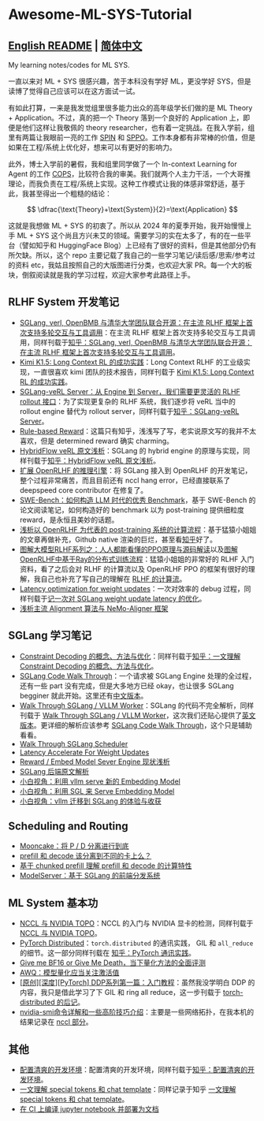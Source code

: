 # Awesome-ML-SYS-Tutorial
## [English README](./README-eng.md) | [简体中文](./README.md)

My learning notes/codes for ML SYS.

一直以来对 ML + SYS 很感兴趣，苦于本科没有学好 ML，更没学好 SYS，但是读博了觉得自己应该可以在这方面试一试。

有如此打算，一来是我发觉组里很多能力出众的高年级学长们做的是 ML Theory + Application。不过，真的把一个 Theory 落到一个良好的 Application 上，即便是他们这样让我敬佩的 theory researcher，也有着一定挑战。在我入学前，组里有两篇让我眼前一亮的工作 [SPIN](https://github.com/uclaml/SPIN) 和 [SPPO](https://github.com/uclaml/SPPO)。工作本身都有非常棒的价值，但是如果在工程/系统上优化好，想来可以有更好的影响力。

此外，博士入学前的暑假，我和组里同学做了一个 In-context Learning for Agent 的工作 [COPS](https://github.com/uclaml/COPS)，比较符合我的审美。我们就两个人主力干活，一个大哥推理论，而我负责在工程/系统上实现。这种工作模式让我的体感非常舒适，基于此，我甚至得出一个粗糙的结论：

$$
\dfrac{\text{Theory}+\text{System}}{2}=\text{Application}
$$

这就是我想做 ML + SYS 的初衷了。所以从 2024 年的夏季开始，我开始慢慢上手 ML + SYS 这个尚且方兴未艾的领域。需要学习的实在太多了，有的在一些平台（譬如知乎和 HuggingFace Blog）上已经有了很好的资料，但是其他部分仍有所欠缺。所以，这个 repo 主要记载了我自己的一些学习笔记/读后感/思索/参考过的资料 etc，我姑且按照自己的大版图进行分类，也欢迎大家 PR。每一个大的板块，倒叙阅读就是我的学习过程，欢迎大家参考此路径上手。

## RLHF System 开发笔记

- [SGLang, verl, OpenBMB 与清华大学团队联合开源：在主流 RLHF 框架上首次支持多轮交互与工具调用](./rlhf/verl/multi-turn/verl-multiturn-rollout-Release_ZH.md)：在主流 RLHF 框架上首次支持多轮交互与工具调用，同样刊载于[知乎：SGLang, verl, OpenBMB 与清华大学团队联合开源：在主流 RLHF 框架上首次支持多轮交互与工具调用](https://zhuanlan.zhihu.com/p/1906007821889283171)。
- [Kimi K1.5: Long Context RL 的成功实践](./rlhf/partial-rollout/readme.md)：Long Context RLHF 的工业级实现，一直很喜欢 kimi 团队的技术报告，同样刊载于 [Kimi K1.5: Long Context RL 的成功实践](https://zhuanlan.zhihu.com/p/1894282607325344277)。
- [SGLang-veRL Server：从 Engine 到 Server，我们需要更灵活的 RLHF rollout 接口](rlhf/verl/server-based/veRL-server-based-rollout.md)：为了实现更复杂的 RLHF 系统，我们逐步将 veRL 当中的 rollout engine 替代为 rollout server，同样刊载于[知乎：SGLang-veRL Server](https://zhuanlan.zhihu.com/p/1890631652486665464)。
- [Rule-based Reward](https://zhuanlan.zhihu.com/p/13211508979)：这篇只有知乎，浅浅写了写，老实说原文写的我并不太喜欢，但是 determined reward 确实 charming。
- [HybridFlow veRL 原文浅析](./rlhf/verl/readme.md)：SGLang 的 hybrid engine 的原理与实现，同样刊载于[知乎：HybridFlow veRL 原文浅析](https://zhuanlan.zhihu.com/p/24682036412)。
- [扩展 OpenRLHF 的推理引擎](./rlhf/OpenRLHF/develop-log.md)：将 SGLang 接入到 OpenRLHF 的开发笔记，整个过程非常痛苦，而且目前还有 nccl hang error，已经直接联系了 deepspeed core contributor 在修复了。
- [SWE-Bench：如何构造 LLM 时代的优秀 Benchmark](https://zhuanlan.zhihu.com/p/16292266518)，基于 SWE-Bench 的论文阅读笔记，如何构造好的 benchmark 以为 post-training 提供细粒度 reward，是永恒且美妙的话题。
- [浅析以 OpenRLHF 为代表的 post-training 系统的计算流程](./rlhf/OpenRLHF/readme.md)：基于猛猿小姐姐的文章再做补充，Github native 渲染的巨烂，甚至看[知乎](https://zhuanlan.zhihu.com/p/16370000391)好了。
- [图解大模型RLHF系列之：人人都能看懂的PPO原理与源码解读](https://zhuanlan.zhihu.com/p/677607581)以及[图解OpenRLHF中基于Ray的分布式训练流程](https://zhuanlan.zhihu.com/p/12871616401)：猛猿小姐姐的非常好的 RLHF 入门资料，看了之后会对 RLHF 的计算流以及 OpenRLHF PPO 的框架有很好的理解，我自己也补充了写自己的理解在 [RLHF 的计算流](https://github.com/zhaochenyang20/Awesome-ML-SYS-Tutorial/tree/main/rlhf/OpenRLHF#rlhf-%E7%9A%84%E8%AE%A1%E7%AE%97%E6%B5%81)。
- [Latency optimization for weight updates](./sglang/latency-accelerte-for-weight-updates/readme.md)：一次对效率的 debug 过程，同样刊载于[记一次对 SGLang weight update latency 的优化](https://zhuanlan.zhihu.com/p/9908228168)。
- [浅析主流 Alignment 算法与 NeMo-Aligner 框架](https://zhuanlan.zhihu.com/p/5220718268)


## SGLang 学习笔记

- [Constraint Decoding 的概念、方法与优化](./sglang/constraint-decoding/readme.md)：同样刊载于[知乎：一文理解 Constraint Decoding 的概念、方法与优化](https://zhuanlan.zhihu.com/p/18336995950)。
- [SGLang Code Walk Through](./sglang/code-walk-through/readme.md)：一个请求被 SGLang Engine 处理的全过程，还有一些 part 没有完成，但是大多地方已经 okay，也让很多 SGLang begginer 就此开始。这里还有[中文版本](./sglang/code-walk-through/readme-CN.md)。
- [Walk Through SGLang / VLLM Worker](./sglang/sglang-worker/readme.md)：SGLang 的代码不完全解析，同样刊载于 [Walk Through SGLang / VLLM Worker](https://zhuanlan.zhihu.com/p/6363614076)，这次我们还贴心提供了[英文版本](https://github.com/zhaochenyang20/Awesome-ML-SYS-Tutorial/blob/main/sglang/sglang-worker/readme.md)。更详细的解析应该参考 [SGLang Code Walk Through](./sglang/code-walk-through/readme.md)，这个只是辅助看看。
- [Walk Through SGLang Scheduler](./sglang/sglang-scheduler/readme-CN.md)
- [Latency Accelerate For Weight Updates](./sglang/latency-accelerte-for-weight-updates/readme-CN.md)
- [Reward / Embed Model Sever Engine 现状浅析](https://zhuanlan.zhihu.com/p/4148050391)
- [SGLang 后端原文解析](https://zhuanlan.zhihu.com/p/716543182)
- [小白视角：利用 vllm serve 新的 Embedding Model](https://zhuanlan.zhihu.com/p/715857723)
- [小白视角：利用 SGL 来 Serve Embedding Model](https://zhuanlan.zhihu.com/p/715805386)
- [小白视角：vllm 迁移到 SGLang 的体验与收获](https://zhuanlan.zhihu.com/p/714833359)

## Scheduling and Routing

- [Mooncake：将 P / D 分离进行到底](https://zhuanlan.zhihu.com/p/1711346141)
- [prefill 和 decode 该分离到不同的卡上么？](https://zhuanlan.zhihu.com/p/1280567902)
- [基于 chunked prefill 理解 prefill 和 decode 的计算特性](https://zhuanlan.zhihu.com/p/718715866)
- [ModelServer：基于 SGLang 的前端分发系统](https://zhuanlan.zhihu.com/p/718015016)


## ML System 基本功

- [NCCL 与 NVIDIA TOPO](./distributed/nccl/readme.md)：NCCL 的入门与 NVIDIA 显卡的检测，同样刊载于[NCCL 与 NVIDIA TOPO](https://zhuanlan.zhihu.com/p/6160835906)。
- [PyTorch Distributed](./distributed/torch-distributed/readme.md)：`torch.distributed` 的通讯实践， GIL 和 `all_reduce` 的细节。这一部分同样刊载在 [知乎：PyTorch 通讯实践](https://zhuanlan.zhihu.com/p/5853094319)。
- [Give me BF16 or Give Me Death，当下量化方法的全面评测](https://zhuanlan.zhihu.com/p/5485556270)
- [AWQ：模型量化应当关注激活值](https://zhuanlan.zhihu.com/p/942485319)
- [[原创][深度][PyTorch] DDP系列第一篇：入门教程](https://zhuanlan.zhihu.com/p/178402798)：虽然我没学明白 DDP 的内容，我只是借此学习了下 GIL 和 ring all reduce，这一步刊载于 [torch-distributed 的后记](./distributed/torch-distributed/readme.md#gil)。
- [nvidia-smi命令详解和一些高阶技巧介绍](https://www.yourmetaverse.cn/deep_learning/199/)：主要是一些网络拓扑，在我本机的结果记录在 [nccl 部分](./distributed/nccl/readme.md#nvlink-查询)。


## 其他

- [配置清爽的开发环境](./engineer/uv/readme.md)：配置清爽的开发环境，同样刊载于[知乎：配置清爽的开发环境](https://zhuanlan.zhihu.com/p/23440683394)。
- [一文理解 special tokens 和 chat template](./transformers/special_tokens/special_tokens.md)：同样记录于知乎 [一文理解 special tokens 和 chat template](https://zhuanlan.zhihu.com/p/17052593700)。
- [在 CI 上编译 jupyter notebook 并部署为文档](https://zhuanlan.zhihu.com/p/2382351079)
